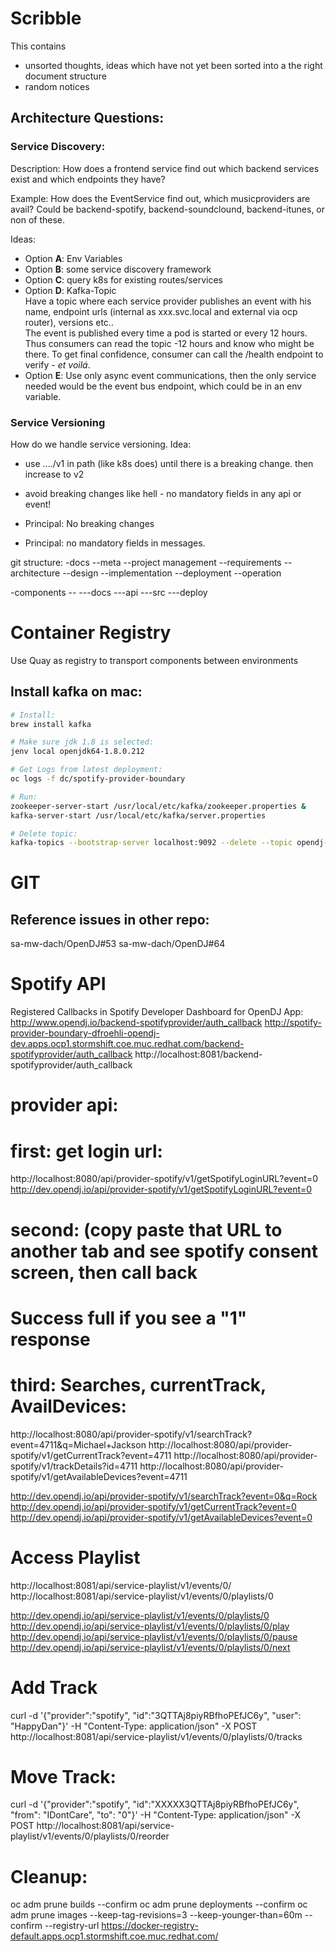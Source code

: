 
# Scribble
This contains 
- unsorted thoughts, ideas which have not yet been sorted into a the right document structure
- random notices


## Architecture Questions:


### Service Discovery: 
Description: 
How does a frontend service find out which backend services exist and which endpoints they have?  

Example: How does the EventService find out, which musicproviders are avail?
Could be backend-spotify, backend-soundclound, backend-itunes, or non of these.

Ideas:
- Option **A**: Env Variables
- Option **B**: some service discovery framework
- Option **C**: query k8s for existing routes/services
- Option **D**: Kafka-Topic  
    Have a topic where each service provider publishes an event with his name, endpoint urls (internal as xxx.svc.local and external via ocp router), versions etc..  
    The event is published every time a pod is started or every 12 hours. Thus consumers can read the topic -12 hours and know who might be there. To get final confidence, consumer can call the /health endpoint to verify - *et voilá*.  
- Option **E**: Use only async event communications, then the only service needed would be the event bus endpoint, which could be in an env variable.


### Service Versioning
How do we handle service versioning.
Idea:
- use ..../v1  in path (like k8s does) until there is a breaking change. then increase to v2
- avoid breaking changes like hell - no mandatory fields in any api or event!


- Principal: No breaking changes
- Principal: no mandatory fields in messages.



git structure: 
-docs
--meta
--project management
--requirements
--architecture
--design
--implementation
--deployment
--operation

-components
--<component name>
---docs
---api
---src
---deploy


# Container Registry
Use Quay as registry to transport components between environments

## Install kafka on mac:
```bash
# Install:
brew install kafka

# Make sure jdk 1.8 is selected:
jenv local openjdk64-1.8.0.212

# Get Logs from latest deployment:
oc logs -f dc/spotify-provider-boundary

# Run:
zookeeper-server-start /usr/local/etc/kafka/zookeeper.properties &
kafka-server-start /usr/local/etc/kafka/server.properties

# Delete topic:
kafka-topics --bootstrap-server localhost:9092 --delete --topic opendj-spotifyprovider-internal
```

# GIT
## Reference issues in other repo:
sa-mw-dach/OpenDJ#53
sa-mw-dach/OpenDJ#64


# Spotify API
Registered Callbacks in Spotify Developer Dashboard for OpenDJ App:
http://www.opendj.io/backend-spotifyprovider/auth_callback
http://spotify-provider-boundary-dfroehli-opendj-dev.apps.ocp1.stormshift.coe.muc.redhat.com/backend-spotifyprovider/auth_callback
http://localhost:8081/backend-spotifyprovider/auth_callback

# provider api:

# first: get login url:
http://localhost:8080/api/provider-spotify/v1/getSpotifyLoginURL?event=0
http://dev.opendj.io/api/provider-spotify/v1/getSpotifyLoginURL?event=0

# second: (copy paste that URL to another tab and see spotify consent screen, then call back
# Success full if you see a "1" response


# third: Searches, currentTrack, AvailDevices:
http://localhost:8080/api/provider-spotify/v1/searchTrack?event=4711&q=Michael+Jackson
http://localhost:8080/api/provider-spotify/v1/getCurrentTrack?event=4711
http://localhost:8080/api/provider-spotify/v1/trackDetails?id=4711
http://localhost:8080/api/provider-spotify/v1/getAvailableDevices?event=4711

http://dev.opendj.io/api/provider-spotify/v1/searchTrack?event=0&q=Rock
http://dev.opendj.io/api/provider-spotify/v1/getCurrentTrack?event=0
http://dev.opendj.io/api/provider-spotify/v1/getAvailableDevices?event=0


# Access Playlist
http://localhost:8081/api/service-playlist/v1/events/0/
http://localhost:8081/api/service-playlist/v1/events/0/playlists/0


http://dev.opendj.io/api/service-playlist/v1/events/0/playlists/0
http://dev.opendj.io/api/service-playlist/v1/events/0/playlists/0/play
http://dev.opendj.io/api/service-playlist/v1/events/0/playlists/0/pause
http://dev.opendj.io/api/service-playlist/v1/events/0/playlists/0/next

# Add Track
curl -d '{"provider":"spotify", "id":"3QTTAj8piyRBfhoPEfJC6y", "user": "HappyDan"}' -H "Content-Type: application/json" -X POST http://localhost:8081/api/service-playlist/v1/events/0/playlists/0/tracks

# Move Track:
curl -d '{"provider":"spotify", "id":"XXXXX3QTTAj8piyRBfhoPEfJC6y", "from": "IDontCare", "to": "0"}' -H "Content-Type: application/json" -X POST http://localhost:8081/api/service-playlist/v1/events/0/playlists/0/reorder


# Cleanup:
oc adm prune builds --confirm
oc adm prune deployments --confirm
oc adm prune images --keep-tag-revisions=3 --keep-younger-than=60m --confirm --registry-url https://docker-registry-default.apps.ocp1.stormshift.coe.muc.redhat.com/


